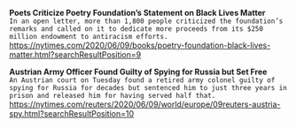 **Poets Criticize Poetry Foundation’s Statement on Black Lives Matter**\
`In an open letter, more than 1,800 people criticized the foundation’s remarks and called on it to dedicate more proceeds from its $250 million endowment to antiracism efforts.`\
https://nytimes.com/2020/06/09/books/poetry-foundation-black-lives-matter.html?searchResultPosition=9

**Austrian Army Officer Found Guilty of Spying for Russia but Set Free**\
`An Austrian court on Tuesday found a retired army colonel guilty of spying for Russia for decades but sentenced him to just three years in prison and released him for having served half that.`\
https://nytimes.com/reuters/2020/06/09/world/europe/09reuters-austria-spy.html?searchResultPosition=10

